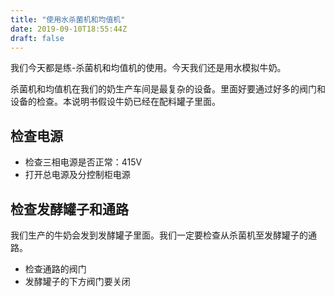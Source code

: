 ```yaml
---
title: "使用水杀菌机和均值机"
date: 2019-09-10T18:55:44Z
draft: false
---
```

我们今天都是练-杀菌机和均值机的使用。今天我们还是用水模拟牛奶。

杀菌机和均值机在我们的奶生产车间是最复杂的设备。里面好要通过好多的阀门和设备的检查。本说明书假设牛奶已经在配料罐子里面。

## 检查电源

* 检查三相电源是否正常：415V
* 打开总电源及分控制柜电源

## 检查发酵罐子和通路

我们生产的牛奶会发到发酵罐子里面。我们一定要检查从杀菌机至发酵罐子的通路。
* 检查通路的阀门
* 发酵罐子的下方阀门要关闭


